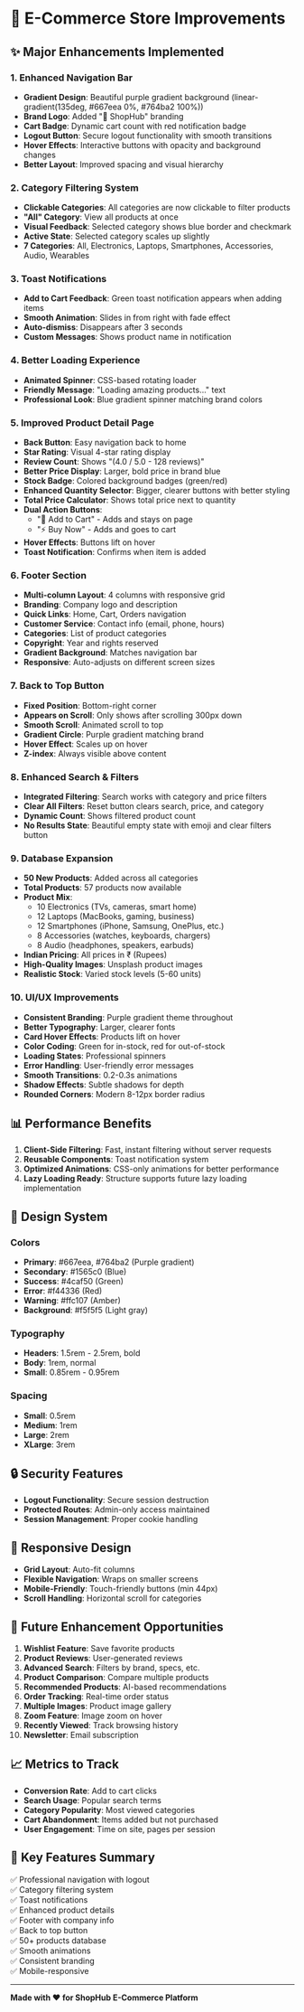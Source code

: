 # 🚀 E-Commerce Store Improvements

## ✨ Major Enhancements Implemented

### 1. **Enhanced Navigation Bar**
- **Gradient Design**: Beautiful purple gradient background (linear-gradient(135deg, #667eea 0%, #764ba2 100%))
- **Brand Logo**: Added "🛒 ShopHub" branding
- **Cart Badge**: Dynamic cart count with red notification badge
- **Logout Button**: Secure logout functionality with smooth transitions
- **Hover Effects**: Interactive buttons with opacity and background changes
- **Better Layout**: Improved spacing and visual hierarchy

### 2. **Category Filtering System**
- **Clickable Categories**: All categories are now clickable to filter products
- **"All" Category**: View all products at once
- **Visual Feedback**: Selected category shows blue border and checkmark
- **Active State**: Selected category scales up slightly
- **7 Categories**: All, Electronics, Laptops, Smartphones, Accessories, Audio, Wearables

### 3. **Toast Notifications**
- **Add to Cart Feedback**: Green toast notification appears when adding items
- **Smooth Animation**: Slides in from right with fade effect
- **Auto-dismiss**: Disappears after 3 seconds
- **Custom Messages**: Shows product name in notification

### 4. **Better Loading Experience**
- **Animated Spinner**: CSS-based rotating loader
- **Friendly Message**: "Loading amazing products..." text
- **Professional Look**: Blue gradient spinner matching brand colors

### 5. **Improved Product Detail Page**
- **Back Button**: Easy navigation back to home
- **Star Rating**: Visual 4-star rating display
- **Review Count**: Shows "(4.0 / 5.0 - 128 reviews)"
- **Better Price Display**: Larger, bold price in brand blue
- **Stock Badge**: Colored background badges (green/red)
- **Enhanced Quantity Selector**: Bigger, clearer buttons with better styling
- **Total Price Calculator**: Shows total price next to quantity
- **Dual Action Buttons**: 
  - "🛒 Add to Cart" - Adds and stays on page
  - "⚡ Buy Now" - Adds and goes to cart
- **Hover Effects**: Buttons lift on hover
- **Toast Notification**: Confirms when item is added

### 6. **Footer Section**
- **Multi-column Layout**: 4 columns with responsive grid
- **Branding**: Company logo and description
- **Quick Links**: Home, Cart, Orders navigation
- **Customer Service**: Contact info (email, phone, hours)
- **Categories**: List of product categories
- **Copyright**: Year and rights reserved
- **Gradient Background**: Matches navigation bar
- **Responsive**: Auto-adjusts on different screen sizes

### 7. **Back to Top Button**
- **Fixed Position**: Bottom-right corner
- **Appears on Scroll**: Only shows after scrolling 300px down
- **Smooth Scroll**: Animated scroll to top
- **Gradient Circle**: Purple gradient matching brand
- **Hover Effect**: Scales up on hover
- **Z-index**: Always visible above content

### 8. **Enhanced Search & Filters**
- **Integrated Filtering**: Search works with category and price filters
- **Clear All Filters**: Reset button clears search, price, and category
- **Dynamic Count**: Shows filtered product count
- **No Results State**: Beautiful empty state with emoji and clear filters button

### 9. **Database Expansion**
- **50 New Products**: Added across all categories
- **Total Products**: 57 products now available
- **Product Mix**:
  - 10 Electronics (TVs, cameras, smart home)
  - 12 Laptops (MacBooks, gaming, business)
  - 12 Smartphones (iPhone, Samsung, OnePlus, etc.)
  - 8 Accessories (watches, keyboards, chargers)
  - 8 Audio (headphones, speakers, earbuds)
- **Indian Pricing**: All prices in ₹ (Rupees)
- **High-Quality Images**: Unsplash product images
- **Realistic Stock**: Varied stock levels (5-60 units)

### 10. **UI/UX Improvements**
- **Consistent Branding**: Purple gradient theme throughout
- **Better Typography**: Larger, clearer fonts
- **Card Hover Effects**: Products lift on hover
- **Color Coding**: Green for in-stock, red for out-of-stock
- **Loading States**: Professional spinners
- **Error Handling**: User-friendly error messages
- **Smooth Transitions**: 0.2-0.3s animations
- **Shadow Effects**: Subtle shadows for depth
- **Rounded Corners**: Modern 8-12px border radius

## 📊 Performance Benefits

1. **Client-Side Filtering**: Fast, instant filtering without server requests
2. **Reusable Components**: Toast notification system
3. **Optimized Animations**: CSS-only animations for better performance
4. **Lazy Loading Ready**: Structure supports future lazy loading implementation

## 🎨 Design System

### Colors
- **Primary**: #667eea, #764ba2 (Purple gradient)
- **Secondary**: #1565c0 (Blue)
- **Success**: #4caf50 (Green)
- **Error**: #f44336 (Red)
- **Warning**: #ffc107 (Amber)
- **Background**: #f5f5f5 (Light gray)

### Typography
- **Headers**: 1.5rem - 2.5rem, bold
- **Body**: 1rem, normal
- **Small**: 0.85rem - 0.95rem

### Spacing
- **Small**: 0.5rem
- **Medium**: 1rem
- **Large**: 2rem
- **XLarge**: 3rem

## 🔒 Security Features

- **Logout Functionality**: Secure session destruction
- **Protected Routes**: Admin-only access maintained
- **Session Management**: Proper cookie handling

## 📱 Responsive Design

- **Grid Layout**: Auto-fit columns
- **Flexible Navigation**: Wraps on smaller screens
- **Mobile-Friendly**: Touch-friendly buttons (min 44px)
- **Scroll Handling**: Horizontal scroll for categories

## 🚀 Future Enhancement Opportunities

1. **Wishlist Feature**: Save favorite products
2. **Product Reviews**: User-generated reviews
3. **Advanced Search**: Filters by brand, specs, etc.
4. **Product Comparison**: Compare multiple products
5. **Recommended Products**: AI-based recommendations
6. **Order Tracking**: Real-time order status
7. **Multiple Images**: Product image gallery
8. **Zoom Feature**: Image zoom on hover
9. **Recently Viewed**: Track browsing history
10. **Newsletter**: Email subscription

## 📈 Metrics to Track

- **Conversion Rate**: Add to cart clicks
- **Search Usage**: Popular search terms
- **Category Popularity**: Most viewed categories
- **Cart Abandonment**: Items added but not purchased
- **User Engagement**: Time on site, pages per session

## 🎯 Key Features Summary

✅ Professional navigation with logout  
✅ Category filtering system  
✅ Toast notifications  
✅ Enhanced product details  
✅ Footer with company info  
✅ Back to top button  
✅ 50+ products database  
✅ Smooth animations  
✅ Consistent branding  
✅ Mobile-responsive  

---

**Made with ❤️ for ShopHub E-Commerce Platform**
